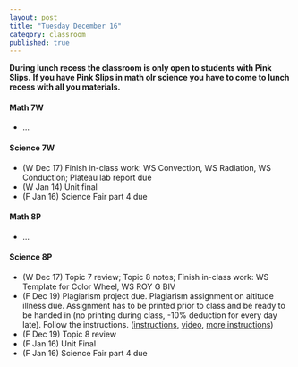```yaml
---
layout: post
title: "Tuesday December 16"
category: classroom
published: true
---
```

<strong>During lunch recess the classroom is only open to students with Pink Slips.</strong> <strong>If you have Pink Slips in math olr science you have to come to lunch recess with all you materials.</strong>

#### Math 7W
* ...

#### Science 7W
* (W Dec 17) Finish in-class work: WS Convection, WS Radiation, WS Conduction; Plateau lab report due
* (W Jan 14) Unit final
* (F Jan 16) Science Fair part 4 due

#### Math 8P
* ...

#### Science 8P
* (W Dec 17) Topic 7 review; Topic 8 notes; Finish in-class work: WS Template for Color Wheel, WS ROY G BIV
* (F Dec 19) Plagiarism project due. Plagiarism assignment on altitude illness due. Assignment has to be printed prior to class and be ready to be handed in (no printing during class, -10% deduction for every day late). Follow the instructions. ([instructions](https://www.dropbox.com/s/1itp2t9bc6txllf/Plagiarism%20Assignment%20on%20altitude%20illness.pdf?dl=0), [video](http://youtu.be/KUPNCBQw4o0), [more instructions](https://www.dropbox.com/s/372smqdc3lqz683/Instructions%20for%20finishing%20plagiarism%20assignment.pdf?dl=0))
* (F Dec 19) Topic 8 review
* (F Jan 16) Unit Final
* (F Jan 16) Science Fair part 4 due


